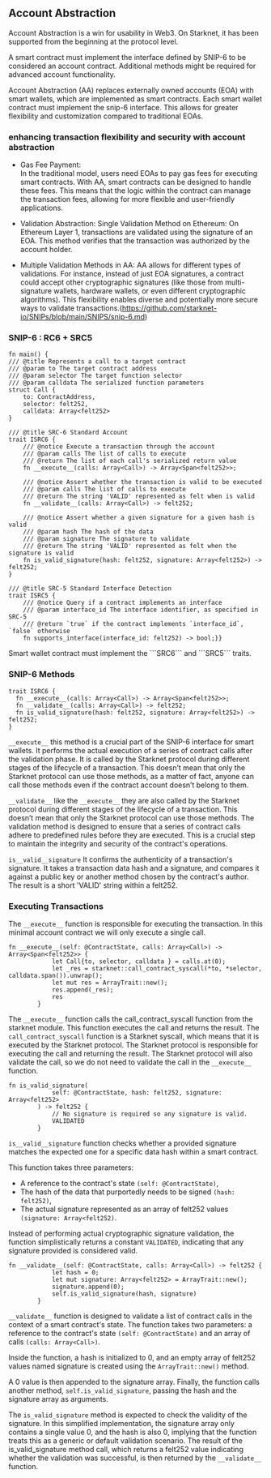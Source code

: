  Account Abstraction 
---

Account Abstraction is a win for usability in Web3. On Starknet, it has been supported from the beginning at the protocol level.

A smart contract must implement the interface defined by SNIP-6 to be considered an account contract. Additional methods might be required for advanced account functionality.

Account Abstraction (AA) replaces externally owned accounts (EOA) with smart wallets, which are implemented as smart contracts. Each smart wallet contract must implement the snip-6 interface. This allows for greater flexibility and customization compared to traditional EOAs.

### <b>enhancing transaction flexibility and security with account abstraction </b>

* Gas Fee Payment:    
In the traditional model, users need EOAs to pay gas fees for executing smart contracts. With AA, smart contracts can be designed to handle these fees. This means that the logic within the contract can manage the transaction fees, allowing for more flexible and user-friendly applications. 
    
* Validation Abstraction:
Single Validation Method on Ethereum: On Ethereum Layer 1, transactions are validated using the signature of an EOA. This method verifies that the transaction was authorized by the account holder.

* Multiple Validation Methods in AA: 
AA allows for different types of validations. For instance, instead of just EOA signatures, a contract could accept other cryptographic signatures (like those from multi-signature wallets, hardware wallets, or even different cryptographic algorithms). This flexibility enables diverse and potentially more secure ways to validate transactions.(https://github.com/starknet-io/SNIPs/blob/main/SNIPS/snip-6.md) 
    
### SNIP-6 : RC6 + SRC5

``` #![allow(unused)]
fn main() {
/// @title Represents a call to a target contract
/// @param to The target contract address
/// @param selector The target function selector
/// @param calldata The serialized function parameters
struct Call {
    to: ContractAddress,
    selector: felt252,
    calldata: Array<felt252>
}

/// @title SRC-6 Standard Account
trait ISRC6 {
    /// @notice Execute a transaction through the account
    /// @param calls The list of calls to execute
    /// @return The list of each call's serialized return value
    fn __execute__(calls: Array<Call>) -> Array<Span<felt252>>;

    /// @notice Assert whether the transaction is valid to be executed
    /// @param calls The list of calls to execute
    /// @return The string 'VALID' represented as felt when is valid
    fn __validate__(calls: Array<Call>) -> felt252;

    /// @notice Assert whether a given signature for a given hash is valid
    /// @param hash The hash of the data
    /// @param signature The signature to validate
    /// @return The string 'VALID' represented as felt when the signature is valid
    fn is_valid_signature(hash: felt252, signature: Array<felt252>) -> felt252;
}

/// @title SRC-5 Standard Interface Detection
trait ISRC5 {
    /// @notice Query if a contract implements an interface
    /// @param interface_id The interface identifier, as specified in SRC-5
    /// @return `true` if the contract implements `interface_id`, `false` otherwise
    fn supports_interface(interface_id: felt252) -> bool;}}
 ```
<p> Smart wallet contract must implement the ```SRC6``` and ```SRC5``` traits. </p>

 
### SNIP-6 Methods 

``` 
trait ISRC6 {
  fn __execute__(calls: Array<Call>) -> Array<Span<felt252>>;
  fn __validate__(calls: Array<Call>) -> felt252;
  fn is_valid_signature(hash: felt252, signature: Array<felt252>) -> felt252;
} 
```


```__execute__``` this method is a crucial part of the SNIP-6 interface for smart wallets. It performs the actual execution of a series of contract calls after the validation phase. It is called by the Starknet protocol during different stages of the lifecycle of a transaction. This doesn’t mean that only the Starknet protocol can use those methods, as a matter of fact, anyone can call those methods even if the contract account doesn’t belong to them. 


```__validate__``` like the ```__execute__```  they are also called by the Starknet protocol during different stages of the lifecycle of a transaction. This doesn’t mean that only the Starknet protocol can use those methods. The validation method is designed to ensure that a series of contract calls adhere to predefined rules before they are executed. This is a crucial step to maintain the integrity and security of the contract's operations.


```is__valid__signature``` It confirms the authenticity of a transaction's signature. It takes a transaction data hash and a signature, and compares it against a public key or another method chosen by the contract's author. The result is a short 'VALID' string within a felt252.
 
### Executing Transactions 

The ```__execute__``` function is responsible for executing the transaction. In this minimal account contract we will only execute a single call. 
```
fn __execute__(self: @ContractState, calls: Array<Call>) -> Array<Span<felt252>> {
            let Call{to, selector, calldata } = calls.at(0);
            let _res = starknet::call_contract_syscall(*to, *selector, calldata.span()).unwrap();
            let mut res = ArrayTrait::new();
            res.append(_res);
            res
        }
```

The ```__execute__``` function calls the call_contract_syscall function from the starknet module. This function executes the call and returns the result. The ```call_contract_syscall``` function is a Starknet syscall, which means that it is executed by the Starknet protocol. The Starknet protocol is responsible for executing the call and returning the result. The Starknet protocol will also validate the call, so we do not need to validate the call in the ```__execute__``` function.

```
fn is_valid_signature(
            self: @ContractState, hash: felt252, signature: Array<felt252>
        ) -> felt252 {
            // No signature is required so any signature is valid.
            VALIDATED
        }
```


```is__valid__signature``` function checks whether a provided signature matches the expected one for a specific data hash within a smart contract. 

This function takes three parameters: 
* A reference to the contract's state `(self: @ContractState)`, 
* The hash of the data that purportedly needs to be signed `(hash: felt252)`,  
* The actual signature represented as an array of felt252 values `(signature: Array<felt252)`. 

Instead of performing actual cryptographic signature validation, the function simplistically returns a constant `VALIDATED`, indicating that any signature provided is considered valid.

```
fn __validate__(self: @ContractState, calls: Array<Call>) -> felt252 {
            let hash = 0;
            let mut signature: Array<felt252> = ArrayTrait::new();
            signature.append(0);
            self.is_valid_signature(hash, signature)
        }
```

```__validate__``` function is designed to validate a list of contract calls in the context of a smart contract's state. The function takes two parameters: a reference to the contract's state ```(self: @ContractState)``` and an array of calls ```(calls: Array<Call>)```.

Inside the function, a hash is initialized to 0, and an empty array of felt252 values named signature is created using the ```ArrayTrait::new()``` method. 

A 0 value is then appended to the signature array. Finally, the function calls another method, ```self.is_valid_signature```, passing the hash and the signature array as arguments. 

The ```is_valid_signature``` method is expected to check the validity of the signature. In this simplified implementation, the signature array only contains a single value 0, and the hash is also 0, implying that the function treats this as a generic or default validation scenario. The result of the is_valid_signature method call, which returns a felt252 value indicating whether the validation was successful, is then returned by the ```__validate__``` function.




 
 
 
 
 
 
 
